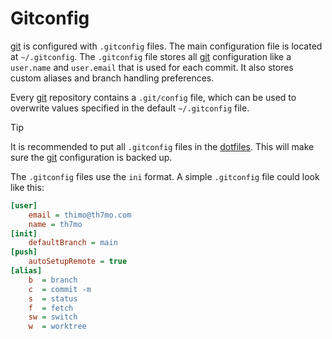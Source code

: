 # Gitconfig

[git](/git.md) is configured with `.gitconfig` files.
The main configuration file is located at `~/.gitconfig`.
The `.gitconfig` file stores all [git](/git.md) configuration like a `user.name` and `user.email` that is used for each commit.
It also stores custom aliases and branch handling preferences.

Every [git](/git.md) repository contains a `.git/config` file, which can be used to overwrite values specified in the default `~/.gitconfig` file.

> [!TIP]
> It is recommended to put all `.gitconfig` files in the [dotfiles](/dotfiles.md).
> This will make sure the [git](/git.md) configuration is backed up.

The `.gitconfig` files use the `ini` format.
A simple `.gitconfig` file could look like this:

```ini
[user]
	email = thimo@th7mo.com
	name = th7mo
[init]
	defaultBranch = main
[push]
	autoSetupRemote = true
[alias]
	b  = branch
	c  = commit -m
	s  = status
	f  = fetch
	sw = switch
	w  = worktree
```
